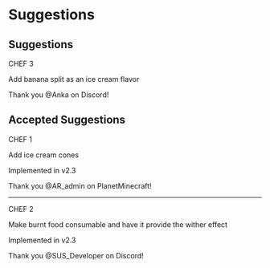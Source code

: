 # Suggestions

## Suggestions

CHEF 3

Add banana split as an ice cream flavor

Thank you @Anka on Discord!


## Accepted Suggestions

CHEF 1

Add ice cream cones

Implemented in v2.3

Thank you @AR_admin on PlanetMinecraft!

---------------------------

CHEF 2

Make burnt food consumable and have it provide the wither effect

Implemented in v2.3

Thank you @SUS_Developer on Discord!